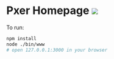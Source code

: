 # Pxer Homepage <img src="https://www.travis-ci.org/pea3nut/pxer-homepage-2.svg?branch=master" />

To run:

```bash
npm install
node ./bin/www
# open 127.0.0.1:3000 in your browser
```

